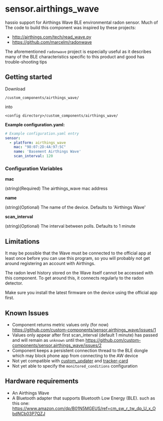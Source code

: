 # sensor.airthings_wave
hassio support for Airthings Wave BLE environmental radon sensor. Much of The
code to build this component was inspired by these projects:
* http://airthings.com/tech/read_wave.py
* https://github.com/marcelm/radonwave

The aforementioned `radonwave` project is especially useful as it describes
many of the BLE characteristics specific to this product and good has
trouble-shooting tips

## Getting started

Download
```
/custom_components/airthings_wave/
```
into
```
<config directory>/custom_components/airthings_wave/
```
**Example configuration.yaml:**

```yaml
# Example configuration.yaml entry
sensor:
  - platform: airthings_wave
    mac: "98:07:2D:4A:97:5C"
    name: 'Basement Airthings Wave'
    scan_interval: 120
```
### Configuration Variables

**mac**

  (string)(Required) The airthings_wave mac address

**name**

  (string)(Optional) The name of the device. Defaults to 'Airthings Wave'

**scan_interval**

  (string)(Optional) The interval between polls. Defaults to 1 minute

## Limitations

It may be possible that the Wave must be connected to the official app at least
once before you can use this program, so you will probably not get around
registering an account with Airthings.

The radon level history stored on the Wave itself cannot be accessed
with this component. To get around this, it connects regularly to the radon
detector.

Make sure you install the latest firmware on the device using the official app
first.

## Known Issues

* Component returns metric values only (for now)
https://github.com/custom-components/sensor.airthings_wave/issues/1
* Values only appear after first scan_interval (default 1 minute) has passed
and will remain as `unknown` until then
https://github.com/custom-components/sensor.airthings_wave/issues/2
* Component keeps a persistent connection thread to the BLE dongle which may
block phone app from connecting to the AW device
* Not yet compatible with [custom_updater](https://github.com/custom-components/custom_updater) and [tracker-card](https://github.com/custom-cards/tracker-card)
* Not yet able to specify the `monitored_conditions` configuration


## Hardware requirements

* An Airthings Wave
* A Bluetooth adapter that supports Bluetooth Low Energy (BLE). such as this
one: https://www.amazon.com/dp/B01N5MGEUS/ref=cm_sw_r_tw_dp_U_x_ObdNCb03P7QZJ
